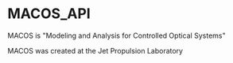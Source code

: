 # MACOS_API
MACOS is "Modeling and Analysis for Controlled Optical Systems"

MACOS was created at the Jet Propulsion Laboratory
